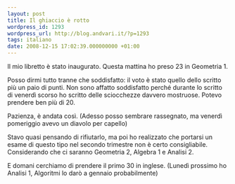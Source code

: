 ```yaml
---
layout: post
title: Il ghiaccio è rotto
wordpress_id: 1293
wordpress_url: http://blog.andvari.it/?p=1293
tags: italiano
date: 2008-12-15 17:02:39.000000000 +01:00
---
```

Il mio libretto è stato inaugurato. Questa mattina ho preso 23 in Geometria 1.

Posso dirmi tutto tranne che soddisfatto: il voto è stato quello dello scritto più un paio di punti. Non sono affatto soddisfatto perché durante lo scritto di venerdì scorso ho scritto delle sciocchezze davvero mostruose. Potevo prendere ben più di 20.

Pazienza, è andata così. (Adesso posso sembrare rassegnato, ma venerdì pomeriggio avevo un diavolo per capello)

Stavo quasi pensando di rifiutarlo, ma poi ho realizzato che portarsi un esame di questo tipo nel secondo trimestre non è certo consigliabile. Considerando che ci saranno Geometria 2, Algebra 1 e Analisi 2.

E domani cerchiamo di prendere il primo 30 in inglese. (Lunedì prossimo ho Analisi 1, Algoritmi lo darò a gennaio probabilmente)

